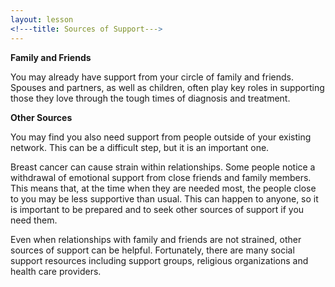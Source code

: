 ```yaml
---
layout: lesson
<!---title: Sources of Support--->
---
```


**Family and Friends**

You may already have support from your circle of family and friends. Spouses and partners, as well as children, often play key roles in supporting those they love through the tough times of diagnosis and treatment.

**Other Sources**

You may find you also need support from people outside of your existing network. This can be a difficult step, but it is an important one. 

Breast cancer can cause strain within relationships. Some people notice a withdrawal of emotional support from close friends and family members. This means that, at the time when they are needed most, the people close to you may be less supportive than usual. This can happen to anyone, so it is important to be prepared and to seek other sources of support if you need them. 

Even when relationships with family and friends are not strained, other sources of support can be helpful. Fortunately, there are many social support resources including support groups, religious organizations and health care providers.
